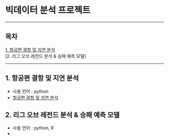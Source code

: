 # 빅데이터 분석 프로젝트
--- 
## 목차
[1. 항공편 결항 및 지연 분석](#1-항공편-결항-및-지연-분석)<br>
[2. 리그 오브 레전드 분석 & 승패 예측 모델]

---
## 1. 항공편 결항 및 지연 분석
* 사용 언어 : python
* [항공편 결항 및 지연 분석](https://github.com/yeji4268/BigData/tree/main/%ED%95%AD%EA%B3%B5%ED%8E%B8%20%EA%B2%B0%ED%95%AD%20%EB%B0%8F%20%EC%A7%80%EC%97%B0%20%EB%B6%84%EC%84%9D)

## 2. 리그 오브 레전드 분석 & 승패 예측 모델
* 사용 언어 : python, R
* 
